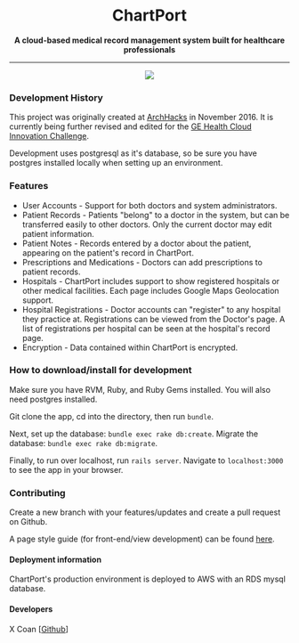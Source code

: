 <h1 align="center">ChartPort</h1>
<p align="center"><b>A cloud-based medical record management system built for healthcare professionals </b></p>
<hr>
<p align="center"> <img src="https://challengepost-s3-challengepost.netdna-ssl.com/photos/production/software_photos/000/483/355/datas/gallery.jpg" /> </p>

### Development History
This project was originally created at [ArchHacks](http://archhacks.io/) in November 2016.
It is currently being further revised and edited for the [GE Health Cloud Innovation Challenge](http://gehealthcloud.devpost.com).

Development uses postgresql as it's database, so be sure you have postgres installed locally when setting up an environment.


### Features
* User Accounts - Support for both doctors and system administrators.
* Patient Records - Patients "belong" to a doctor in the system, but can be transferred easily to other doctors.  Only the current doctor may edit patient information.
* Patient Notes - Records entered by a doctor about the patient, appearing on the patient's record in ChartPort.
* Prescriptions and Medications - Doctors can add prescriptions to patient records.
* Hospitals - ChartPort includes support to show registered hospitals or other medical facilities.  Each page includes Google Maps Geolocation support.
* Hospital Registrations - Doctor accounts can "register" to any hospital they practice at.  Registrations can be viewed from the Doctor's page.  A list of registrations per hospital can be seen at the hospital's record page.
* Encryption - Data contained within ChartPort is encrypted.

### How to download/install for development
Make sure you have RVM, Ruby, and Ruby Gems installed.
You will also need postgres installed.

Git clone the app, cd into the directory, then run `bundle`.

Next, set up the database: `bundle exec rake db:create`.
Migrate the database: `bundle exec rake db:migrate`.

Finally, to run over localhost, run `rails server`.
Navigate to `localhost:3000` to see the app in your browser.


### Contributing
Create a new branch with your features/updates and create a pull request on Github.

A page style guide (for front-end/view development) can be found [here](/app/views/readme.md).


#### Deployment information
ChartPort's production environment is deployed to AWS with an RDS mysql database.


#### Developers
X Coan [[Github](http://github.com/xcoan)]
